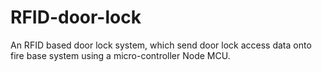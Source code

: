 # RFID-door-lock
An RFID based door lock system, which send door lock access data onto fire base system using a micro-controller Node MCU.
